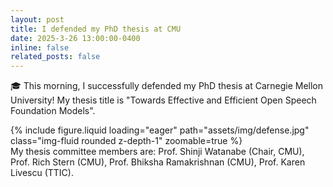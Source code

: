 ```yaml
---
layout: post
title: I defended my PhD thesis at CMU
date: 2025-3-26 13:00:00-0400
inline: false
related_posts: false
---
```


:mortar_board: This morning, I successfully defended my PhD thesis at Carnegie Mellon University! 
My thesis title is "Towards Effective and Efficient Open Speech Foundation Models".


<div class="row mt-3">
    <div class="col-sm mt-3 mt-md-0">
        {% include figure.liquid loading="eager" path="assets/img/defense.jpg" class="img-fluid rounded z-depth-1" zoomable=true %}
    </div>
</div>
<div class="caption">
    My thesis committee members are: Prof. Shinji Watanabe (Chair, CMU), Prof. Rich Stern (CMU), Prof. Bhiksha Ramakrishnan (CMU), Prof. Karen Livescu (TTIC).
</div>
